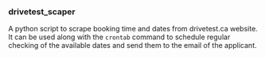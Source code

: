 ### drivetest_scaper
A python script to scrape booking time and dates from drivetest.ca website. It can be used along with the `crontab` command to schedule regular checking of the available dates and send them to the email of the applicant.
